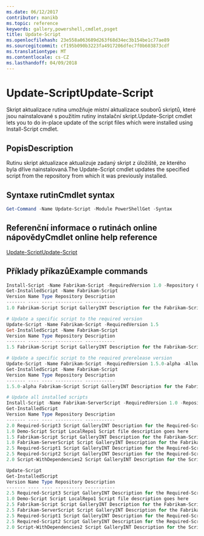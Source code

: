 ```yaml
---
ms.date: 06/12/2017
contributor: manikb
ms.topic: reference
keywords: gallery,powershell,cmdlet,psget
title: Update-Script
ms.openlocfilehash: 23e558a063689d263f68d34ec3b154be1c77ae89
ms.sourcegitcommit: cf195b090b3223fa4917206dfec7f0b603873cdf
ms.translationtype: MT
ms.contentlocale: cs-CZ
ms.lasthandoff: 04/09/2018
---
```

# <a name="update-script"></a><span data-ttu-id="2f203-103">Update-Script</span><span class="sxs-lookup"><span data-stu-id="2f203-103">Update-Script</span></span>

<span data-ttu-id="2f203-104">Skript aktualizace rutina umožňuje místní aktualizace souborů skriptů, které jsou nainstalované s použitím rutiny instalační skript.</span><span class="sxs-lookup"><span data-stu-id="2f203-104">Update-Script cmdlet lets you to do in-place update of the script files which were installed using Install-Script cmdlet.</span></span>

## <a name="description"></a><span data-ttu-id="2f203-105">Popis</span><span class="sxs-lookup"><span data-stu-id="2f203-105">Description</span></span>

<span data-ttu-id="2f203-106">Rutinu skript aktualizace aktualizuje zadaný skript z úložiště, ze kterého byla dříve nainstalovaná.</span><span class="sxs-lookup"><span data-stu-id="2f203-106">The Update-Script cmdlet updates the specified script from the repository from which it was previously installed.</span></span>

## <a name="cmdlet-syntax"></a><span data-ttu-id="2f203-107">Syntaxe rutin</span><span class="sxs-lookup"><span data-stu-id="2f203-107">Cmdlet syntax</span></span>

```powershell
Get-Command -Name Update-Script -Module PowerShellGet -Syntax
```
## <a name="cmdlet-online-help-reference"></a><span data-ttu-id="2f203-108">Referenční informace o rutinách online nápovědy</span><span class="sxs-lookup"><span data-stu-id="2f203-108">Cmdlet online help reference</span></span>

[<span data-ttu-id="2f203-109">Update-Script</span><span class="sxs-lookup"><span data-stu-id="2f203-109">Update-Script</span></span>](http://go.microsoft.com/fwlink/?LinkId=619787)

## <a name="example-commands"></a><span data-ttu-id="2f203-110">Příklady příkazů</span><span class="sxs-lookup"><span data-stu-id="2f203-110">Example commands</span></span>
```powershell
Install-Script -Name Fabrikam-Script -RequiredVersion 1.0 -Repository GalleryINT -Scope
Get-InstalledScript -Name Fabrikam-Script
Version Name Type Repository Description
------- ---- ---- ---------- -----------
1.0 Fabrikam-Script Script GalleryINT Description for the Fabrikam-Script script

# Update a specific script to the required version
Update-Script -Name Fabrikam-Script -RequiredVersion 1.5
Get-InstalledScript -Name Fabrikam-Script
Version Name Type Repository Description
------- ---- ---- ---------- -----------
1.5 Fabrikam-Script Script GalleryINT Description for the Fabrikam-Script script

# Update a specific script to the required prerelease version
Update-Script -Name Fabrikam-Script -RequiredVersion 1.5.0-alpha -AllowPrerelease
Get-InstalledScript -Name Fabrikam-Script
Version Name Type Repository Description
------- ---- ---- ---------- -----------
1.5.0-alpha Fabrikam-Script Script GalleryINT Description for the Fabrikam-Script script

# Update all installed scripts
Install-Script -Name Fabrikam-ServerScript -RequiredVersion 1.0 -Repository GalleryINT -Scope CurrentUser
Get-InstalledScript
Version Name Type Repository Description
------- ---- ---- ---------- -----------
2.0 Required-Script3 Script GalleryINT Description for the Required-Script3 script
1.0 Demo-Script Script LocalRepo1 Script file description goes here
1.5 Fabrikam-Script Script GalleryINT Description for the Fabrikam-Script script
1.0 Fabrikam-ServerScript Script GalleryINT Description for the Fabrikam-ServerScript script
2.5 Required-Script1 Script GalleryINT Description for the Required-Script1 script
2.5 Required-Script2 Script GalleryINT Description for the Required-Script2 script
2.0 Script-WithDependencies2 Script GalleryINT Description for the Script-WithDependencies2 script

Update-Script
Get-InstalledScript
Version Name Type Repository Description
------- ---- ---- ---------- -----------
2.5 Required-Script3 Script GalleryINT Description for the Required-Script3 script
1.0 Demo-Script Script LocalRepo1 Script file description goes here
2.5 Fabrikam-Script Script GalleryINT Description for the Fabrikam-Script script
2.5 Fabrikam-ServerScript Script GalleryINT Description for the Fabrikam-ServerScript script
2.5 Required-Script1 Script GalleryINT Description for the Required-Script1 script
2.5 Required-Script2 Script GalleryINT Description for the Required-Script2 script
2.0 Script-WithDependencies2 Script GalleryINT Description for the Script-WithDependencies2 script
```